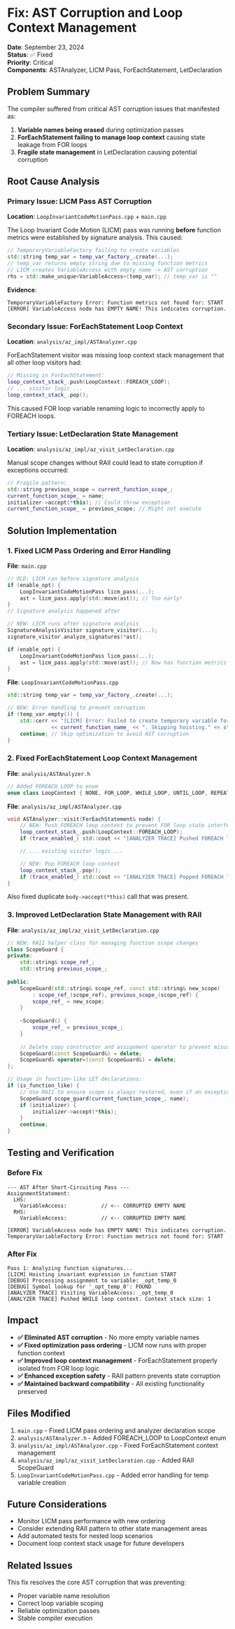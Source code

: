 # Fix: AST Corruption and Loop Context Management

**Date**: September 23, 2024  
**Status**: ✅ Fixed  
**Priority**: Critical  
**Components**: ASTAnalyzer, LICM Pass, ForEachStatement, LetDeclaration  

## Problem Summary

The compiler suffered from critical AST corruption issues that manifested as:

1. **Variable names being erased** during optimization passes
2. **ForEachStatement failing to manage loop context** causing state leakage from FOR loops
3. **Fragile state management** in LetDeclaration causing potential corruption

## Root Cause Analysis

### Primary Issue: LICM Pass AST Corruption

**Location**: `LoopInvariantCodeMotionPass.cpp` + `main.cpp`

The Loop Invariant Code Motion (LICM) pass was running **before** function metrics were established by signature analysis. This caused:

```cpp
// TemporaryVariableFactory failing to create variables
std::string temp_var = temp_var_factory_.create(...);
// temp_var returns empty string due to missing function metrics
// LICM creates VariableAccess with empty name -> AST corruption
rhs = std::make_unique<VariableAccess>(temp_var); // temp_var is ""
```

**Evidence**:
```
TemporaryVariableFactory Error: Function metrics not found for: START
[ERROR] VariableAccess node has EMPTY NAME! This indicates corruption.
```

### Secondary Issue: ForEachStatement Loop Context

**Location**: `analysis/az_impl/ASTAnalyzer.cpp`

ForEachStatement visitor was missing loop context stack management that all other loop visitors had:

```cpp
// Missing in ForEachStatement:
loop_context_stack_.push(LoopContext::FOREACH_LOOP);
// ... visitor logic ...
loop_context_stack_.pop();
```

This caused FOR loop variable renaming logic to incorrectly apply to FOREACH loops.

### Tertiary Issue: LetDeclaration State Management

**Location**: `analysis/az_impl/az_visit_LetDeclaration.cpp`

Manual scope changes without RAII could lead to state corruption if exceptions occurred:

```cpp
// Fragile pattern:
std::string previous_scope = current_function_scope_;
current_function_scope_ = name;
initializer->accept(*this); // Could throw exception
current_function_scope_ = previous_scope; // Might not execute
```

## Solution Implementation

### 1. Fixed LICM Pass Ordering and Error Handling

**File**: `main.cpp`
```cpp
// OLD: LICM ran before signature analysis
if (enable_opt) {
    LoopInvariantCodeMotionPass licm_pass(...);
    ast = licm_pass.apply(std::move(ast)); // Too early!
}
// Signature analysis happened after

// NEW: LICM runs after signature analysis
SignatureAnalysisVisitor signature_visitor(...);
signature_visitor.analyze_signatures(*ast);

if (enable_opt) {
    LoopInvariantCodeMotionPass licm_pass(...);
    ast = licm_pass.apply(std::move(ast)); // Now has function metrics
}
```

**File**: `LoopInvariantCodeMotionPass.cpp`
```cpp
std::string temp_var = temp_var_factory_.create(...);

// NEW: Error handling to prevent corruption
if (temp_var.empty()) {
    std::cerr << "[LICM] Error: Failed to create temporary variable for function " 
              << current_function_name_ << ". Skipping hoisting." << std::endl;
    continue; // Skip optimization to avoid AST corruption
}
```

### 2. Fixed ForEachStatement Loop Context Management

**File**: `analysis/ASTAnalyzer.h`
```cpp
// Added FOREACH_LOOP to enum
enum class LoopContext { NONE, FOR_LOOP, WHILE_LOOP, UNTIL_LOOP, REPEAT_LOOP, FOREACH_LOOP };
```

**File**: `analysis/az_impl/ASTAnalyzer.cpp`
```cpp
void ASTAnalyzer::visit(ForEachStatement& node) {
    // NEW: Push FOREACH loop context to prevent FOR loop state interference
    loop_context_stack_.push(LoopContext::FOREACH_LOOP);
    if (trace_enabled_) std::cout << "[ANALYZER TRACE] Pushed FOREACH loop context. Context stack size: " << loop_context_stack_.size() << std::endl;

    // ... existing visitor logic ...

    // NEW: Pop FOREACH loop context
    loop_context_stack_.pop();
    if (trace_enabled_) std::cout << "[ANALYZER TRACE] Popped FOREACH loop context. Context stack size: " << loop_context_stack_.size() << std::endl;
}
```

Also fixed duplicate `body->accept(*this)` call that was present.

### 3. Improved LetDeclaration State Management with RAII

**File**: `analysis/az_impl/az_visit_LetDeclaration.cpp`
```cpp
// NEW: RAII helper class for managing function scope changes
class ScopeGuard {
private:
    std::string& scope_ref_;
    std::string previous_scope_;
    
public:
    ScopeGuard(std::string& scope_ref, const std::string& new_scope) 
        : scope_ref_(scope_ref), previous_scope_(scope_ref) {
        scope_ref_ = new_scope;
    }
    
    ~ScopeGuard() {
        scope_ref_ = previous_scope_;
    }
    
    // Delete copy constructor and assignment operator to prevent misuse
    ScopeGuard(const ScopeGuard&) = delete;
    ScopeGuard& operator=(const ScopeGuard&) = delete;
};

// Usage in function-like LET declarations:
if (is_function_like) {
    // Use RAII to ensure scope is always restored, even if an exception occurs
    ScopeGuard scope_guard(current_function_scope_, name);
    if (initializer) {
        initializer->accept(*this);
    }
    continue;
}
```

## Testing and Verification

### Before Fix
```
--- AST After Short-Circuiting Pass ---
AssignmentStatement:
  LHS:
    VariableAccess:           // <-- CORRUPTED EMPTY NAME
  RHS:
    VariableAccess:           // <-- CORRUPTED EMPTY NAME

[ERROR] VariableAccess node has EMPTY NAME! This indicates corruption.
TemporaryVariableFactory Error: Function metrics not found for: START
```

### After Fix
```
Pass 1: Analyzing function signatures...
[LICM] Hoisting invariant expression in function START
[DEBUG] Processing assignment to variable: _opt_temp_0
[DEBUG] Symbol lookup for '_opt_temp_0': FOUND
[ANALYZER TRACE] Visiting VariableAccess: _opt_temp_0
[ANALYZER TRACE] Pushed WHILE loop context. Context stack size: 1
```

## Impact

- **✅ Eliminated AST corruption** - No more empty variable names
- **✅ Fixed optimization pass ordering** - LICM now runs with proper function context
- **✅ Improved loop context management** - ForEachStatement properly isolated from FOR loop logic
- **✅ Enhanced exception safety** - RAII pattern prevents state corruption
- **✅ Maintained backward compatibility** - All existing functionality preserved

## Files Modified

1. `main.cpp` - Fixed LICM pass ordering and analyzer declaration scope
2. `analysis/ASTAnalyzer.h` - Added FOREACH_LOOP to LoopContext enum
3. `analysis/az_impl/ASTAnalyzer.cpp` - Fixed ForEachStatement context management
4. `analysis/az_impl/az_visit_LetDeclaration.cpp` - Added RAII ScopeGuard
5. `LoopInvariantCodeMotionPass.cpp` - Added error handling for temp variable creation

## Future Considerations

- Monitor LICM pass performance with new ordering
- Consider extending RAII pattern to other state management areas
- Add automated tests for nested loop scenarios
- Document loop context stack usage for future developers

## Related Issues

This fix resolves the core AST corruption that was preventing:
- Proper variable name resolution
- Correct loop variable scoping
- Reliable optimization passes
- Stable compiler execution